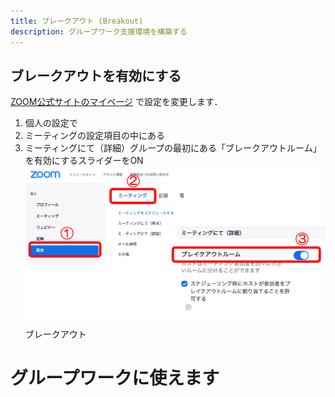```yaml
---
title: ブレークアウト (Breakout)
description: グループワーク支援環境を構築する
---
```


## ブレークアウトを有効にする

[ZOOM公式サイトのマイページ](https://zoom.us/profile/setting{:target="_blank"}) で設定を変更します．
  1. 個人の設定で
  1. ミーティングの設定項目の中にある
  1. ミーティングにて（詳細）グループの最初にある「ブレークアウトルーム」を有効にするスライダーをON
![profile setting for breakout](zoom_breakout_myprof.png)
ブレークアウト
# グループワークに使えます
